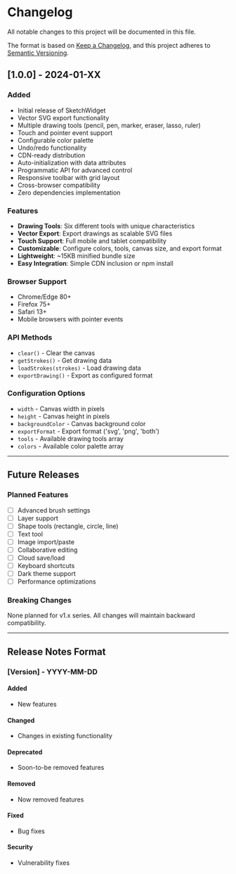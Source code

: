 # Changelog

All notable changes to this project will be documented in this file.

The format is based on [Keep a Changelog](https://keepachangelog.com/en/1.0.0/),
and this project adheres to [Semantic Versioning](https://semver.org/spec/v2.0.0.html).

## [1.0.0] - 2024-01-XX

### Added
- Initial release of SketchWidget
- Vector SVG export functionality
- Multiple drawing tools (pencil, pen, marker, eraser, lasso, ruler)
- Touch and pointer event support
- Configurable color palette
- Undo/redo functionality
- CDN-ready distribution
- Auto-initialization with data attributes
- Programmatic API for advanced control
- Responsive toolbar with grid layout
- Cross-browser compatibility
- Zero dependencies implementation

### Features
- **Drawing Tools**: Six different tools with unique characteristics
- **Vector Export**: Export drawings as scalable SVG files
- **Touch Support**: Full mobile and tablet compatibility
- **Customizable**: Configure colors, tools, canvas size, and export format
- **Lightweight**: ~15KB minified bundle size
- **Easy Integration**: Simple CDN inclusion or npm install

### Browser Support
- Chrome/Edge 80+
- Firefox 75+
- Safari 13+
- Mobile browsers with pointer events

### API Methods
- `clear()` - Clear the canvas
- `getStrokes()` - Get drawing data
- `loadStrokes(strokes)` - Load drawing data
- `exportDrawing()` - Export as configured format

### Configuration Options
- `width` - Canvas width in pixels
- `height` - Canvas height in pixels
- `backgroundColor` - Canvas background color
- `exportFormat` - Export format ('svg', 'png', 'both')
- `tools` - Available drawing tools array
- `colors` - Available color palette array

---

## Future Releases

### Planned Features
- [ ] Advanced brush settings
- [ ] Layer support
- [ ] Shape tools (rectangle, circle, line)
- [ ] Text tool
- [ ] Image import/paste
- [ ] Collaborative editing
- [ ] Cloud save/load
- [ ] Keyboard shortcuts
- [ ] Dark theme support
- [ ] Performance optimizations

### Breaking Changes
None planned for v1.x series. All changes will maintain backward compatibility.

---

## Release Notes Format

### [Version] - YYYY-MM-DD

#### Added
- New features

#### Changed
- Changes in existing functionality

#### Deprecated
- Soon-to-be removed features

#### Removed
- Now removed features

#### Fixed
- Bug fixes

#### Security
- Vulnerability fixes 